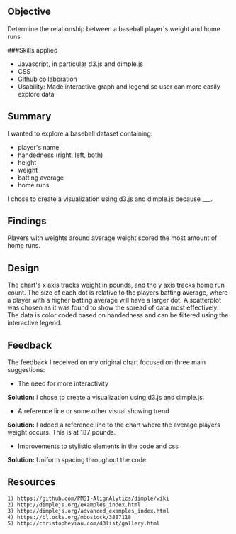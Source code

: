 ## Objective

Determine the relationship between a baseball player's weight and home runs

###Skills applied

- Javascript, in particular d3.js and dimple.js
- CSS
- Github collaboration
- Usability: Made interactive graph and legend so user can more easily explore data

## Summary

I wanted to explore a baseball dataset containing:

- player's name
- handedness (right, left, both)
- height
- weight
- batting average
- home runs. 

I chose to create a visualization using d3.js and dimple.js because ___.

## Findings

Players with weights around average weight scored the most amount of home runs.

## Design

The chart's x axis tracks weight in pounds, and the y axis tracks home run count. The size of each dot is relative to the players batting average, where a player with a higher batting average will have a larger dot. A scatterplot was chosen as it was found to show the spread of data most effectively. The data is color coded based on handedness and can be filtered using the interactive legend. 

## Feedback

The feedback I received on my original chart focused on three main suggestions:

- The need for more interactivity

__Solution:__ I chose to create a visualization using d3.js and dimple.js.
- A reference line or some other visual showing trend

__Solution:__ I added a reference line to the chart where the average players weight occurs. This is at 187 pounds.
- Improvements to stylistic elements in the code and css

__Solution:__ Uniform spacing throughout the code

## Resources

    1) https://github.com/PMSI-AlignAlytics/dimple/wiki
    2) http://dimplejs.org/examples_index.html
    3) http://dimplejs.org/advanced_examples_index.html
    4) https://bl.ocks.org/mbostock/3887118
    5) http://christopheviau.com/d3list/gallery.html
